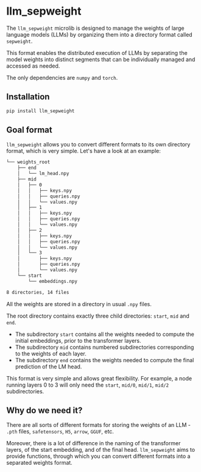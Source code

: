 # llm_sepweight

The `llm_sepweight` microlib is designed to manage the weights of large language models (LLMs) by organizing them into a directory format called `sepweight`. 

This format enables the distributed execution of LLMs by separating the model weights into distinct segments that can be individually managed and accessed as needed.

The only dependencies are `numpy` and `torch`.

## Installation

```bash
pip install llm_sepweight
```

## Goal format

`llm_sepweight` allows you to convert different formats to its own directory format, which is very simple.
Let's have a look at an example:

```bash
└── weights_root
    ├── end
    │   └── lm_head.npy
    ├── mid
    │   ├── 0
    │   │   ├── keys.npy
    │   │   ├── queries.npy
    │   │   └── values.npy
    │   ├── 1
    │   │   ├── keys.npy
    │   │   ├── queries.npy
    │   │   └── values.npy
    │   ├── 2
    │   │   ├── keys.npy
    │   │   ├── queries.npy
    │   │   └── values.npy
    │   └── 3
    │       ├── keys.npy
    │       ├── queries.npy
    │       └── values.npy
    └── start
        └── embeddings.npy

8 directories, 14 files

```

All the weights are stored in a directory in usual `.npy` files.

The root directory contains exactly three child directories: `start`, `mid` and `end`.
* The subdirectory `start` contains all the weights needed to compute the initial embeddings, prior to the transformer layers.
* The subdirectory `mid` contains numbered subdirectories corresponding to the weights of each layer.
* The subdirectory `end` contains the weights needed to compute the final prediction of the LM head.

This format is very simple and allows great flexibility. For example, a node running layers 0 to 3 will only need the 
`start`, `mid/0`, `mid/1`, `mid/2` subdirectories.


## Why do we need it?

There are all sorts of different formats for storing the weights of an LLM - `.pth` files, `safetensors`, `H5`,
`arrow`, `GGUF`, etc.  

Moreover, there is a lot of difference in the naming of the transformer layers, of the start embedding, and of the final head.
`llm_sepweight` aims to provide functions, through which you can convert different formats into a separated weights format.
